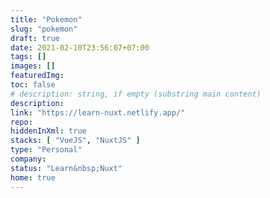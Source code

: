 ```yaml
---
title: "Pokemon"
slug: "pokemon"
draft: true
date: 2021-02-10T23:56:07+07:00
tags: []
images: []
featuredImg:
toc: false
# description: string, if empty (substring main content)
description:
link: "https://learn-nuxt.netlify.app/"
repo:
hiddenInXml: true
stacks: [ "VueJS", "NuxtJS" ]
type: "Personal"
company:
status: "Learn&nbsp;Nuxt"
home: true
---
```

